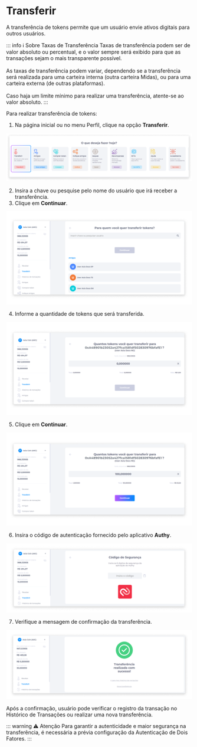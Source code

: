 # Transferir
A transferência de tokens permite que um usuário envie ativos digitais para outros usuários.

::: info ℹ️ <infoblocktitle>Sobre Taxas de Transferência</infoblocktitle>
<infoblocktext>Taxas de transferência podem ser de valor absoluto ou percentual, e o valor sempre será exibido para que as transações sejam o mais transparente possível.<br><br>
As taxas de transferência podem variar, dependendo se a transferência será realizada para uma carteira interna (outra carteira Midas), ou para uma carteira externa (de outras plataformas).<br><br>
Caso haja um limite mínimo para realizar uma transferência, atente-se ao valor absoluto.</infoblocktext>
:::

Para realizar transferência de tokens:

1. Na página inicial ou no menu Perfil, clique na opção **Transferir**.

![image](../img/wallet/wallet_options_transfer.png)


2. Insira a chave ou pesquise pelo nome do usuário que irá receber a transferência.
3. Clique em **Continuar**.

![image](../img/wallet/wallet_transfer.png)

4. Informe a quantidade de tokens que será transferida.

![image](../img/wallet/wallet_transfer_tokens.png)

5. Clique em **Continuar**.

![image](../img/wallet/wallet_transfer_tokens_value.png)

6. Insira o código de autenticação fornecido pelo aplicativo **Authy**.

![image](../img/wallet/wallet_transfer_code.png)

7. Verifique a mensagem de confirmação da transferência.

![image](../img/wallet/wallet_transfer_success.png)

Após a confirmação, usuário pode verificar o registro da transação no Histórico de Transações ou realizar uma nova transferência.

::: warning ⚠️ <warningblocktitle>Atenção</warningblocktitle>
<warningblocktext>Para garantir a autenticidade e maior segurança na transferência, é necessária a prévia configuração da Autenticação de Dois Fatores.</warningblocktext>
:::